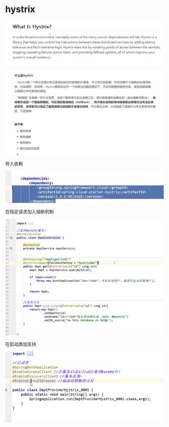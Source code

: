 # hystrix

![](../.gitbook/assets/image%20%28214%29.png)

![](../.gitbook/assets/image%20%28225%29.png)

导入依赖

![](../.gitbook/assets/image%20%28221%29.png)

在指定请求加入熔断机制

![](../.gitbook/assets/image%20%28215%29.png)

在启动类加支持

![](../.gitbook/assets/image%20%28212%29.png)


